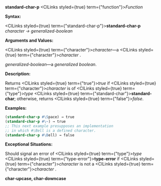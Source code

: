 **standard-char-p** <ClLinks styled={true} term={"function"}><i>Function</i></ClLinks> 



**Syntax:** 



<ClLinks styled={true} term={"standard-char-p"}><b>standard-char-p</b></ClLinks> *character → generalized-boolean* 



**Arguments and Values:** 



<ClLinks styled={true} term={"character"}><i>character</i></ClLinks>—a <ClLinks styled={true} term={"character"}><i>character</i></ClLinks> . 



*generalized-boolean*—a *generalized boolean*. 



**Description:** 



Returns <ClLinks styled={true} term={"true"}><i>true</i></ClLinks> if <ClLinks styled={true} term={"character"}><i>character</i></ClLinks> is of <ClLinks styled={true} term={"type"}><i>type</i></ClLinks> <ClLinks styled={true} term={"standard-char"}><b>standard-char</b></ClLinks>; otherwise, returns <ClLinks styled={true} term={"false"}><i>false</i></ClLinks>. 



**Examples:**
```lisp
(standard-char-p #\Space) → true 
(standard-char-p #\~) → true 
;; This next example presupposes an implementation 
;; in which #\Bell is a defined character. 
(standard-char-p #\Bell) → false 
```
**Exceptional Situations:** 



Should signal an error of <ClLinks styled={true} term={"type"}><i>type</i></ClLinks> <ClLinks styled={true} term={"type-error"}><b>type-error</b></ClLinks> if <ClLinks styled={true} term={"character"}><i>character</i></ClLinks> is not a <ClLinks styled={true} term={"character"}><i>character</i></ClLinks> . 







 



 



**char-upcase, char-downcase** 



